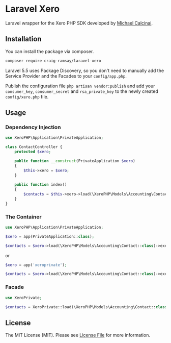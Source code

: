 # Laravel Xero

Laravel wrapper for the Xero PHP SDK developed by [Michael Calcinai](https://github.com/calcinai/xero-php).

## Installation

You can install the package via composer.

``` bash
composer require craig-ramsay/laravel-xero
```

Laravel 5.5 uses Package Discovery, so you don't need to manually add the Service Provider and the Facades to your `config/app.php`.

Publish the configuration file `php artisan vendor:publish` and add your `consumer_key`, `consumer_secret` and `rsa_private_key` to the newly created `config/xero.php` file.

## Usage


### Dependency Injection

``` php
use XeroPHP\Application\PrivateApplication;

class ContactController {
    protected $xero;

    public function __construct(PrivateApplication $xero)
    {
        $this->xero = $xero;
    }
    
    public function index()
    {
        $contacts = $this->xero->load(\XeroPHP\Models\Accounting\Contact::class)->execute();
    }
}
```

### The Container

``` php
use XeroPHP\Application\PrivateApplication;

$xero = app(PrivateApplication::class);

$contacts = $xero->load(\XeroPHP\Models\Accounting\Contact::class)->execute();
```

or

``` php
$xero = app('xeroprivate');

$contacts = $xero->load(\XeroPHP\Models\Accounting\Contact::class)->execute();
```

### Facade

``` php
use XeroPrivate;

$contacts = XeroPrivate::load(\XeroPHP\Models\Accounting\Contact::class)->execute();
```

## License

The MIT License (MIT). Please see [License File](LICENSE.md) for more information.
